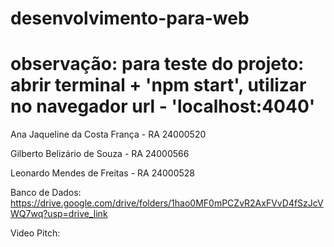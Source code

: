 # desenvolvimento-para-web

# observação: para teste do projeto: abrir terminal + 'npm start', utilizar no navegador url - 'localhost:4040'

Ana Jaqueline da Costa França - RA 24000520

Gilberto Belizário de Souza - RA 24000566

Leonardo Mendes de Freitas - RA 24000528

Banco de Dados: https://drive.google.com/drive/folders/1hao0MF0mPCZvR2AxFVvD4fSzJcVWQ7wq?usp=drive_link

Video Pitch: 
